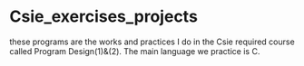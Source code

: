 # Csie_exercises_projects
these programs are the works and practices I do in the Csie required course called Program Design(1)&(2). The main language we practice is C.
